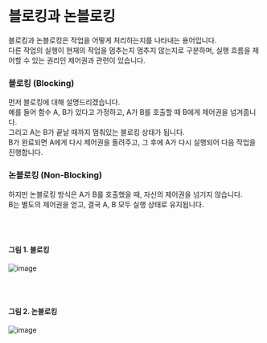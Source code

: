 # 블로킹과 논블로킹
블로킹과 논블로킹은 작업을 어떻게 처리하는지를 나타내는 용어입니다.<br>
다른 작업의 실행이 현재의 작업을 멈추는지 멈추지 않는지로 구분하며, 실행 흐름을 제어할 수 있는 권리인 제어권과 관련이 있습니다.

### 블로킹 (Blocking)
먼저 블로킹에 대해 설명드리겠습니다.<br>
예를 들어 함수 A, B가 있다고 가정하고, A가 B를 호출할 때 B에게 제어권을 넘겨줍니다.<br>
그리고 A는 B가 끝날 때까지 멈춰있는 블로킹 상태가 됩니다.<br>
B가 완료되면 A에게 다시 제어권을 돌려주고, 그 후에 A가 다시 실행되어 다음 작업을 진행합니다.

### 논블로킹 (Non-Blocking)
하지만 논블로킹 방식은 A가 B를 호출했을 때, 자신의 제어권을 넘기지 않습니다.<br>
B는 별도의 제어권을 얻고, 결국 A, B 모두 실행 상태로 유지됩니다.<br>
<br>
<br>
<br>

#### 그림 1. 블로킹
![image](https://github.com/sdhong0609/Tech-Study/assets/78577085/2278729a-5bc1-4a84-9f10-f6752247f48b)

<br>
<br>

#### 그림 2. 논블로킹
![image](https://github.com/sdhong0609/Tech-Study/assets/78577085/45b9a14c-a145-42d6-a2a4-13cb213ad8c1)

